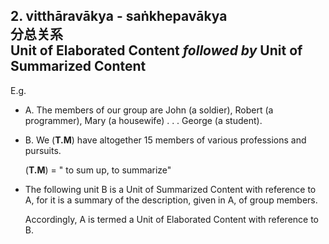 ## 2. vitthāravākya - saṅkhepavākya<br>分总关系<br>**Unit of Elaborated Content** *followed by* **Unit of Summarized Content**

E.g. 
- A. The members of our group are John (a soldier), Robert (a programmer),
Mary (a housewife) . . . George (a student).
- B. We (**T.M**) have altogether 15 members of various professions and pursuits.

    (**T.M**) = " to sum up, to summarize"
* The following unit B is a Unit of Summarized Content with reference to A, for it is a summary of the description, given in A, of group members.

    Accordingly, A is termed a Unit of Elaborated Content with reference to B.